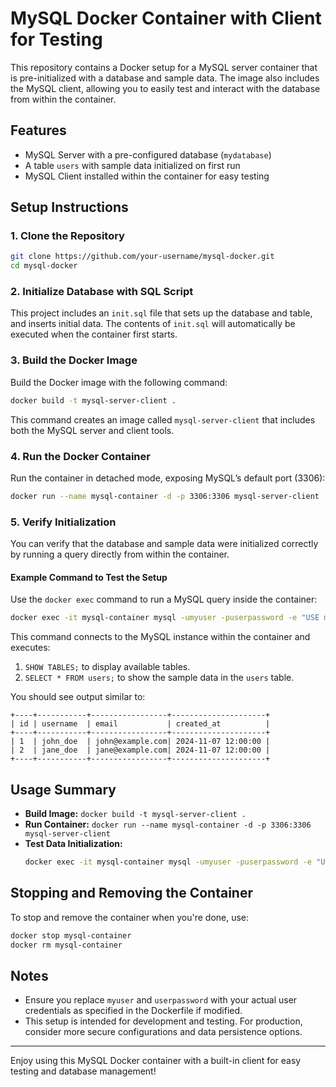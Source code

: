 
# MySQL Docker Container with Client for Testing

This repository contains a Docker setup for a MySQL server container that is pre-initialized with a database and sample data. The image also includes the MySQL client, allowing you to easily test and interact with the database from within the container.

## Features
- MySQL Server with a pre-configured database (`mydatabase`)
- A table `users` with sample data initialized on first run
- MySQL Client installed within the container for easy testing

## Setup Instructions

### 1. Clone the Repository
```bash
git clone https://github.com/your-username/mysql-docker.git
cd mysql-docker
```

### 2. Initialize Database with SQL Script

This project includes an `init.sql` file that sets up the database and table, and inserts initial data. The contents of `init.sql` will automatically be executed when the container first starts.

### 3. Build the Docker Image
Build the Docker image with the following command:

```bash
docker build -t mysql-server-client .
```

This command creates an image called `mysql-server-client` that includes both the MySQL server and client tools.

### 4. Run the Docker Container
Run the container in detached mode, exposing MySQL’s default port (3306):

```bash
docker run --name mysql-container -d -p 3306:3306 mysql-server-client
```

### 5. Verify Initialization
You can verify that the database and sample data were initialized correctly by running a query directly from within the container.

#### Example Command to Test the Setup

Use the `docker exec` command to run a MySQL query inside the container:

```bash
docker exec -it mysql-container mysql -umyuser -puserpassword -e "USE mydatabase; SHOW TABLES; SELECT * FROM users;"
```

This command connects to the MySQL instance within the container and executes:
1. `SHOW TABLES;` to display available tables.
2. `SELECT * FROM users;` to show the sample data in the `users` table.

You should see output similar to:

```plaintext
+----+-----------+-----------------+---------------------+
| id | username  | email           | created_at          |
+----+-----------+-----------------+---------------------+
| 1  | john_doe  | john@example.com| 2024-11-07 12:00:00 |
| 2  | jane_doe  | jane@example.com| 2024-11-07 12:00:00 |
+----+-----------+-----------------+---------------------+
```

## Usage Summary

- **Build Image:** `docker build -t mysql-server-client .`
- **Run Container:** `docker run --name mysql-container -d -p 3306:3306 mysql-server-client`
- **Test Data Initialization:**
  ```bash
  docker exec -it mysql-container mysql -umyuser -puserpassword -e "USE mydatabase; SHOW TABLES; SELECT * FROM users;"
  ```

## Stopping and Removing the Container
To stop and remove the container when you're done, use:

```bash
docker stop mysql-container
docker rm mysql-container
```

## Notes
- Ensure you replace `myuser` and `userpassword` with your actual user credentials as specified in the Dockerfile if modified.
- This setup is intended for development and testing. For production, consider more secure configurations and data persistence options.

---

Enjoy using this MySQL Docker container with a built-in client for easy testing and database management!
